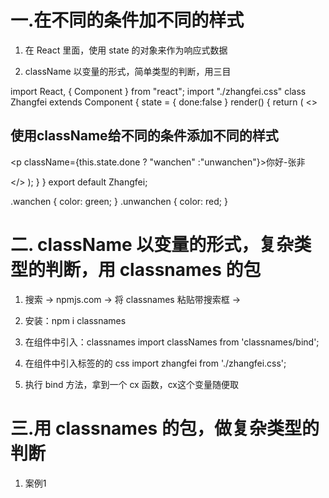 
# 一.在不同的条件加不同的样式

1. 在 React 里面，使用 state 的对象来作为响应式数据

2. className 以变量的形式，简单类型的判断，用三目

import React, { Component } from "react";
import "./zhangfei.css"
class Zhangfei extends Component {
  state = {
    done:false
  }
  render() {
    return (
      <>
        <h2>使用className给不同的条件添加不同的样式</h2>
        <p className={this.state.done ? "wanchen" :"unwanchen"}>你好-张非</p>
      </>
    );
  }
}
export default Zhangfei;

.wanchen {
    color: green;
}
.unwanchen {
    color: red;
}




# 二. className 以变量的形式，复杂类型的判断，用 classnames 的包

1. 搜索 -> npmjs.com -> 将 classnames 粘贴带搜索框 -> 

2. 安装：npm i classnames

3. 在组件中引入：classnames
import classNames from 'classnames/bind';

4. 在组件中引入标签的的 css
import zhangfei from './zhangfei.css';
  <!--这个zhangfei 随便取名字 -->

5. 执行 bind 方法，拿到一个 cx 函数，cx这个变量随便取



# 三.用 classnames 的包，做复杂类型的判断

1. 案例1
<script>
import React, { Component } from "react";
import classNames from 'classnames/bind';//在组件中引入：classnames
import zhangfei from './zhangfei.css';//在组件中引入：对应标签的css

let cx = classNames.bind(zhangfei);//将这个css 赋值给cx

class Zhangfei extends Component {
  state = {
    done:false//先将done为：false
  }
  render() {
    let className = cx({
      wanchen:this.state.done,
      unwanchen:!this.state.done,//取反
    })
    return (
      <>
        <h2>使用className给不同的条件添加不同的样式</h2>
        <p className={className}>你好-张非</p>
      </>
    );
  }
}
export default Zhangfei;

2. 案例2

<script>
import React, { Component } from "react";
import classNames from 'classnames/bind';
import zhangfei from './zhangfei.css';
let cx = classNames.bind(zhangfei);

class Zhangfei extends Component {
  state = {
    done:false//先将done为：false
    num:3//在支付后台页面，可能用
  }
  render() {
    let className = cx({
      const {done,num} = this.state
      wanchen:done && num === 3,当支付成功时，后台用户页面字体颜色改变
      unwanchen:!done,//取反
    })
    return (
      <>
        <h2>使用className给不同的条件添加不同的样式</h2>
        <p className={className}>你好-张非</p>
      </>
    );
  }
}
export default Zhangfei;




# 四.css-in-js

1. 搜索 -> npmjs.com -> 将 styled-components 粘贴带搜索框 -> 

2. 安装：npm i styled-components
    或：yarn add styled-components

3. 就可以在js内，写css

import React, { Component } from "react";
import styled from "styled-components"--引入styled-components包

const Hello = styled.p` //Hello代替了p标签，但是Hello具有p标签的标签属性
  color:red;
  font-size:30px;
`

class Zhangfan extends Component {
  render() {
    return (
      <>
        <h2>使用css-in-js</h2>
        <Hello>你好-张凡</Hello>----这里的 Hello代替了p标签
      </>
    );
  }
}
export default Zhangfan;





